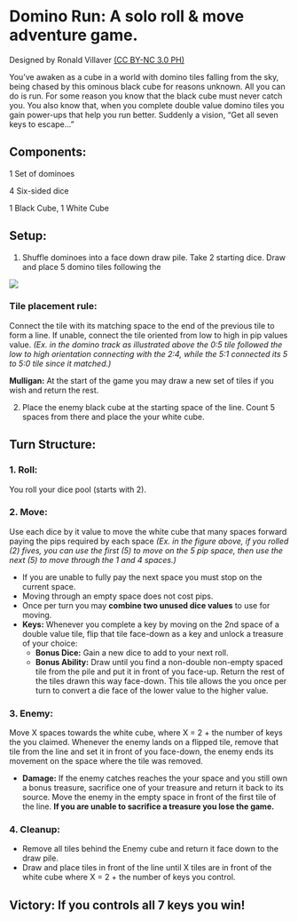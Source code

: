 # Domino Run: A solo roll & move adventure game. 
Designed by Ronald Villaver [(CC BY-NC 3.0 PH)](https://creativecommons.org/licenses/by-nc/3.0/ph/)

You’ve awaken as a cube in a world with domino tiles falling from the sky, being chased by this ominous black cube for reasons unknown. All you can do is run. For some reason you know that the black cube must never catch you. You also know that, when you complete double value domino tiles you gain power-ups that help you run better.
Suddenly a vision, “Get all seven keys to escape…”

## Components:

1 Set of dominoes

4 Six-sided dice

1 Black Cube, 1 White Cube

## Setup:

1. Shuffle dominoes into a face down draw pile. Take 2 starting dice. Draw and place 5 domino tiles following the 

![](https://raw.githubusercontent.com/rvillaver/DominoRun/master/domino-run.jpg)
  ### Tile placement rule:
  Connect the tile with its matching space to the end of the previous tile to form a line. If unable, connect the tile oriented from low to high in pip values value. _(Ex. in the domino track as illustrated above the 0:5 tile followed the low to high orientation connecting with the 2:4, while the 5:1 connected its 5 to 5:0 tile since it matched.)_

  __Mulligan:__ At the start of the game you may draw a new set of tiles if you wish and return the rest.

2. Place the enemy black cube at the starting space of the line. Count 5 spaces from there and place the your white cube.

## Turn Structure:

### 1. Roll: 
You roll your dice pool (starts with 2).

### 2. Move: 
Use each dice by it value to move the white cube that many spaces forward paying the pips required by each space _(Ex. in the figure above, if you rolled (2) fives, you can use the first (5) to move on the 5 pip space, then use the next (5) to move through the 1 and 4 spaces.)_
  - If you are unable to fully pay the next space you must stop on the current space.
  - Moving through an empty space does not cost pips.
  - Once per turn you may __combine two unused dice values__ to use for moving.
  - __Keys:__ Whenever you complete a key by moving on the 2nd space of a double value tile, flip that tile face-down as a key and unlock a treasure of your choice:
    * __Bonus Dice:__ Gain a new dice to add to your next roll.
    * __Bonus Ability:__ Draw until you find a non-double non-empty spaced tile from the pile and put it in front of you face-up. Return the rest of the tiles drawn this way face-down. This tile allows the you once per turn to convert a die face of the lower value to the higher value.

### 3. Enemy: 
Move X spaces towards the white cube, where X = 2 + the number of keys the you claimed. Whenever the enemy lands on a flipped tile, remove that tile from the line and set it in front of you face-down, the enemy ends its movement on the space where the tile was removed.

  - __Damage:__ If the enemy catches reaches the your space and you still own a bonus treasure,
sacrifice one of your treasure and return it back to its source. Move the enemy in the empty space in front of the first tile of the line. __If you are unable to sacrifice a treasure you lose the game.__

### 4. Cleanup: 
- Remove all tiles behind the Enemy cube and return it face down to the draw pile. 
- Draw and place tiles in front of the line until X tiles are in front of the white cube where X = 2 + the number of keys you control.

## Victory: If you controls all 7 keys you win!
